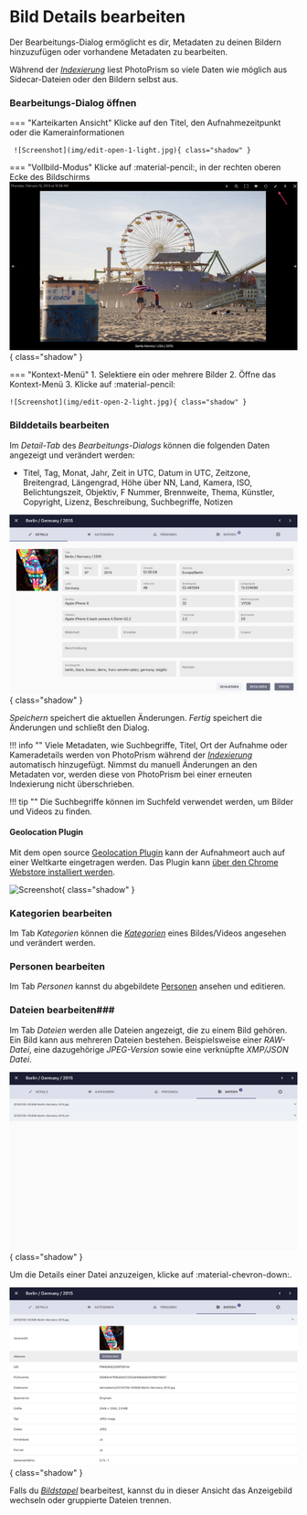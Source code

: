 # Bild Details bearbeiten #
Der Bearbeitungs-Dialog ermöglicht es dir, Metadaten zu deinen Bildern hinzuzufügen oder vorhandene Metadaten zu bearbeiten.

Während der [*Indexierung*](../library/indexing.md) liest PhotoPrism so viele Daten wie möglich aus Sidecar-Dateien oder den Bildern selbst aus.

### Bearbeitungs-Dialog öffnen ###

=== "Karteikarten Ansicht"
     Klicke auf den Titel, den Aufnahmezeitpunkt oder die Kamerainformationen

     ![Screenshot](img/edit-open-1-light.jpg){ class="shadow" }

=== "Vollbild-Modus"
      Klicke auf :material-pencil:, in der rechten oberen Ecke des Bildschirms
        ![Screenshot](img/edit-open-3-light.jpg){ class="shadow" }

=== "Kontext-Menü"
     1. Selektiere ein oder mehrere Bilder
     2. Öffne das Kontext-Menü
     3. Klicke auf :material-pencil:

    ![Screenshot](img/edit-open-2-light.jpg){ class="shadow" }

### Bilddetails bearbeiten ###
Im *Detail-Tab* des *Bearbeitungs-Dialogs* können die folgenden Daten angezeigt und verändert werden:

* Titel, Tag, Monat, Jahr, Zeit in UTC, Datum in UTC, Zeitzone, Breitengrad, Längengrad, Höhe über NN, Land, Kamera, ISO, Belichtungszeit, Objektiv, F Nummer, Brennweite, Thema, Künstler, Copyright, Lizenz, Beschreibung, Suchbegriffe, Notizen

![Screenshot](img/edit-details-german.jpg){ class="shadow" }

*Speichern* speichert die aktuellen Änderungen.
*Fertig* speichert die Änderungen und schließt den Dialog.

!!! info ""
    Viele Metadaten, wie Suchbegriffe, Titel, Ort der Aufnahme oder Kameradetails werden von PhotoPrism während der [*Indexierung*](../library/indexing.md) automatisch hinzugefügt.
    Nimmst du manuell Änderungen an den Metadaten vor, werden diese von PhotoPrism bei einer erneuten Indexierung nicht überschrieben.

!!! tip ""
    Die Suchbegriffe können im Suchfeld verwendet werden, um Bilder und Videos zu finden.

#### Geolocation Plugin ####

Mit dem open source [Geolocation Plugin](https://github.com/andyvalerio/photoprism-geolocation) kann der Aufnahmeort auch auf einer Weltkarte eingetragen werden. Das Plugin kann [über den Chrome Webstore installiert werden](https://chrome.google.com/webstore/detail/geolocation-plugin-for-ph/oggmpodnbdcmfiognbkkeffacpeaifch).

![Screenshot](https://valerio.nu/maps/geolocation.jpg){ class="shadow" }

### Kategorien bearbeiten ###
Im Tab *Kategorien* können die [*Kategorien*](labels.md) eines Bildes/Videos angesehen und verändert werden.

### Personen bearbeiten ###
Im Tab *Personen* kannst du abgebildete [Personen](people.md) ansehen und editieren.

### Dateien bearbeiten###
Im Tab *Dateien* werden alle Dateien angezeigt, die zu einem Bild gehören.
Ein Bild kann aus mehreren Dateien bestehen. Beispielsweise einer *RAW-Datei*, eine dazugehörige *JPEG-Version* sowie eine verknüpfte *XMP/JSON Datei*.

![Screenshot](img/edit-files-1-german.jpg){ class="shadow" }

Um die Details einer Datei anzuzeigen, klicke auf :material-chevron-down:.

![Screenshot](img/edit-files-2-german.jpg){ class="shadow" }

Falls du [*Bildstapel*](stacks.md) bearbeitest, kannst du in dieser Ansicht das Anzeigebild wechseln oder gruppierte Dateien trennen.


